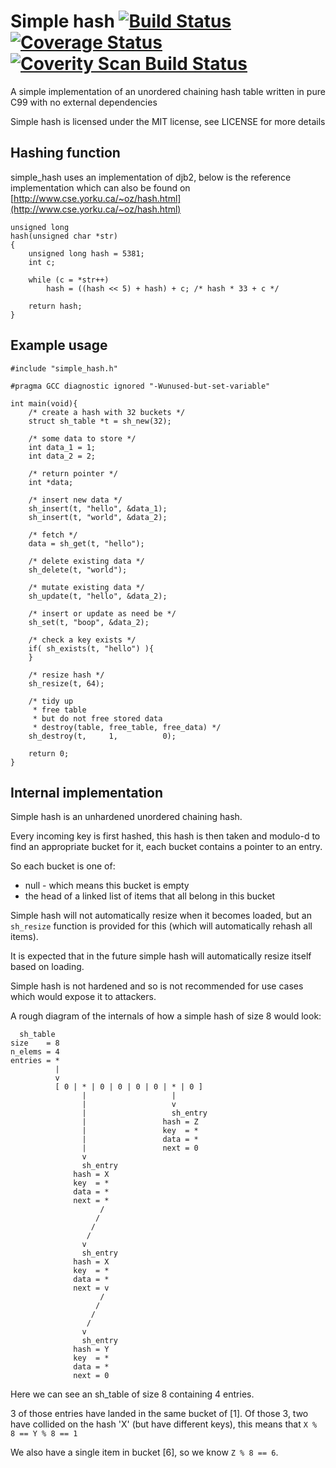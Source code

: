 # Simple hash [![Build Status](https://travis-ci.org/mkfifo/simple_hash.svg)](https://travis-ci.org/mkfifo/simple_hash) [![Coverage Status](https://coveralls.io/repos/mkfifo/simple_hash/badge.svg?branch=master)](https://coveralls.io/r/mkfifo/simple_hash?branch=master) <a href="https://scan.coverity.com/projects/4851"> <img alt="Coverity Scan Build Status" src="https://scan.coverity.com/projects/4851/badge.svg"/> </a>
A simple implementation of an unordered chaining hash table written in pure C99 with no external dependencies

Simple hash is licensed under the MIT license, see LICENSE for more details

Hashing function
----------------

simple_hash uses an implementation of djb2,
below is the reference implementation which can also be
found on [http://www.cse.yorku.ca/~oz/hash.html](http://www.cse.yorku.ca/~oz/hash.html)

    unsigned long
    hash(unsigned char *str)
    {
        unsigned long hash = 5381;
        int c;

        while (c = *str++)
            hash = ((hash << 5) + hash) + c; /* hash * 33 + c */

        return hash;
    }

Example usage
--------------

    #include "simple_hash.h"

    #pragma GCC diagnostic ignored "-Wunused-but-set-variable"

    int main(void){
        /* create a hash with 32 buckets */
        struct sh_table *t = sh_new(32);

        /* some data to store */
        int data_1 = 1;
        int data_2 = 2;

        /* return pointer */
        int *data;

        /* insert new data */
        sh_insert(t, "hello", &data_1);
        sh_insert(t, "world", &data_2);

        /* fetch */
        data = sh_get(t, "hello");

        /* delete existing data */
        sh_delete(t, "world");

        /* mutate existing data */
        sh_update(t, "hello", &data_2);

        /* insert or update as need be */
        sh_set(t, "boop", &data_2);

        /* check a key exists */
        if( sh_exists(t, "hello") ){
        }

        /* resize hash */
        sh_resize(t, 64);

        /* tidy up
         * free table
         * but do not free stored data
         * destroy(table, free_table, free_data) */
        sh_destroy(t,     1,          0);

        return 0;
    }

Internal implementation
-----------------------

Simple hash is an unhardened unordered chaining hash.

Every incoming key is first hashed, this hash is then taken and modulo-d to find
an appropriate bucket for it, each bucket contains a pointer to an entry.

So each bucket is one of:

 - null - which means this bucket is empty
 - the head of a linked list of items that all belong in this bucket

Simple hash will not automatically resize when it becomes loaded,
but an `sh_resize` function is provided for this (which will automatically
rehash all items).

It is expected that in the future simple hash will automatically resize itself 
based on loading.

Simple hash is not hardened and so is not recommended for use cases which would
expose it to attackers.

A rough diagram of the internals of how a simple hash of size 8 would look:

      sh_table
    size    = 8
    n_elems = 4
    entries = *
              |
              v
              [ 0 | * | 0 | 0 | 0 | 0 | * | 0 ]
                    |                   |
                    |                   v
                    |                   sh_entry
                    |                 hash = Z
                    |                 key  = *
                    |                 data = *
                    |                 next = 0
                    v
                    sh_entry
                  hash = X
                  key  = *
                  data = *
                  next = *
                        /
                       /
                      /
                     /
                    v
                    sh_entry
                  hash = X
                  key  = *
                  data = *
                  next = v
                        /
                       /
                      /
                     /
                    v
                    sh_entry
                  hash = Y
                  key  = *
                  data = *
                  next = 0

Here we can see an sh_table of size 8 containing 4 entries.

3 of those entries have landed in the same bucket of [1].
Of those 3, two have collided on the hash 'X' (but have different keys),
this means that `X % 8 == Y % 8 == 1`

We also have a single item in bucket [6], so we know `Z % 8 == 6`.

